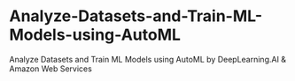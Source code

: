 # Analyze-Datasets-and-Train-ML-Models-using-AutoML
Analyze Datasets and Train ML Models using AutoML by DeepLearning.AI &amp; Amazon Web Services
